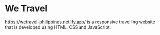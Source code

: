 # We Travel

https://wetravel-philippines.netlify.app/ is a responsive travelling website that is developed using HTML, CSS and JavaScript.

